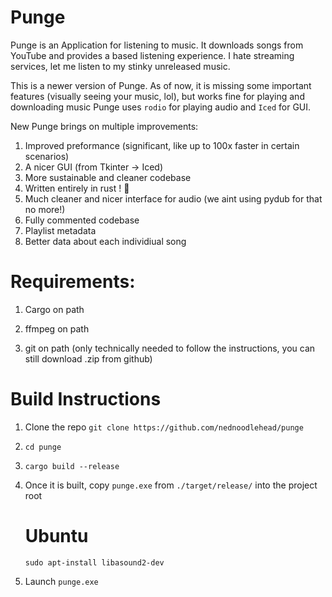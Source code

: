 # Punge
Punge is an Application for listening to music. It downloads songs from YouTube and provides a based listening experience. I hate streaming services, let me listen to my stinky unreleased music.

This is a newer version of Punge. As of now, it is missing some important features (visually seeing your music, lol), but works fine for playing and downloading music
Punge uses `rodio` for playing audio and `Iced` for GUI.

New Punge brings on multiple improvements:

1) Improved preformance (significant, like up to 100x faster in certain scenarios)
2) A nicer GUI (from Tkinter -> Iced)
3) More sustainable and cleaner codebase
4) Written entirely in rust ! 🦀
5) Much cleaner and nicer interface for audio (we aint using pydub for that no more!)
6) Fully commented codebase
7) Playlist metadata
8) Better data about each individiual song

# Requirements:
1. Cargo on path

2. ffmpeg on path

3. git on path (only technically needed to follow the instructions, you can still download .zip from github)

# Build Instructions
1. Clone the repo `git clone https://github.com/nednoodlehead/punge`
2. `cd punge`
3. `cargo build --release`
4. Once it is built, copy `punge.exe` from `./target/release/` into the project root

   # Ubuntu
   `sudo apt-install libasound2-dev`
   
6. Launch `punge.exe`
